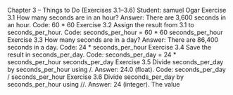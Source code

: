 Chapter 3 – Things to Do (Exercises 3.1–3.6)
Student: samuel Ogar
Exercise 3.1
How many seconds are in an hour? Answer: There are 3,600 seconds in an hour.
Code:
60 * 60
Exercise 3.2
Assign the result from 3.1 to seconds_per_hour.
Code:
seconds_per_hour = 60 * 60
seconds_per_hour
Exercise 3.3
How many seconds are in a day? Answer: There are 86,400 seconds in a day.
Code:
24 * seconds_per_hour
Exercise 3.4
Save the result in seconds_per_day.
Code:
seconds_per_day = 24 * seconds_per_hour
seconds_per_day
Exercise 3.5
Divide seconds_per_day by seconds_per_hour using /. Answer: 24.0 (float).
Code:
seconds_per_day / seconds_per_hour
Exercise 3.6
Divide seconds_per_day by seconds_per_hour using //. Answer: 24 (integer). The value
